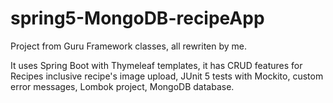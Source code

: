 # spring5-MongoDB-recipeApp
Project from Guru Framework classes, all rewriten by me.

It uses Spring Boot with Thymeleaf templates, it has CRUD features for Recipes inclusive recipe's image upload, JUnit 5 tests with Mockito, custom error messages, Lombok project, MongoDB database.


